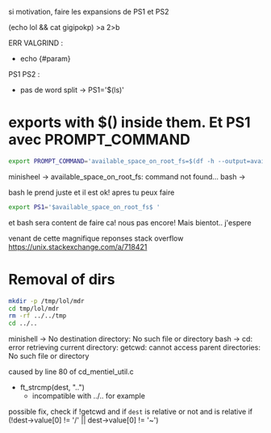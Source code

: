 si motivation, faire les expansions de PS1 et PS2

(echo lol && cat gigipokp) >a 2>b

ERR VALGRIND :
- echo {#param}

PS1 PS2 :
- pas de word split -> PS1='$(ls)'

# exports with $() inside them. Et PS1 avec PROMPT_COMMAND

```sh
export PROMPT_COMMAND='available_space_on_root_fs=$(df -h --output=avail /)'
```
minisheel -> available_space_on_root_fs: command not found...
bash ->

bash le prend juste et il est ok!
apres tu peux faire

```sh
export PS1='$available_space_on_root_fs$ '
```
et bash sera content de faire ca! 
nous pas encore! Mais bientot.. j'espere

venant de cette magnifique reponses stack overflow
https://unix.stackexchange.com/a/718421

# Removal of dirs

```sh
mkdir -p /tmp/lol/mdr
cd tmp/lol/mdr
rm -rf ../../tmp
cd ../..
```

minishell -> No destination directory: No such file or directory
bash -> cd: error retrieving current directory: getcwd: cannot access parent directories: No such file or directory

caused by line 80 of cd_mentiel_util.c
- ft_strcmp(dest, "..")
    - incompatible with ../.. for example

possible fix, check if !getcwd and if `dest` is relative or not
and is relative if (!dest->value[0] != '/' || dest->value[0] != '~')
